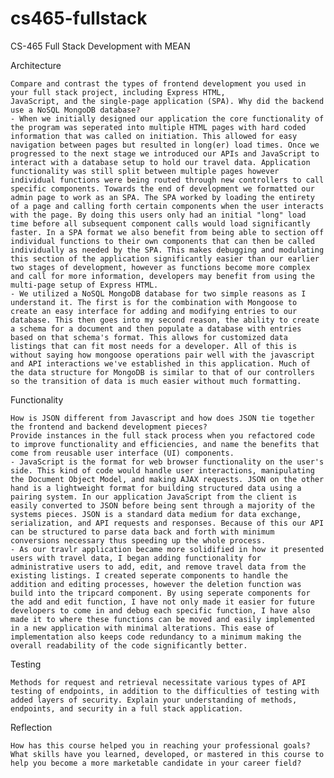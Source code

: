 # cs465-fullstack
CS-465 Full Stack Development with MEAN

Architecture

    Compare and contrast the types of frontend development you used in your full stack project, including Express HTML, 
    JavaScript, and the single-page application (SPA). Why did the backend use a NoSQL MongoDB database?
    - When we initially designed our application the core functionality of the program was seperated into multiple HTML pages with hard coded information that was called on initiation. This allowed for easy navigation between pages but resulted in long(er) load times. Once we progressed to the next stage we introduced our APIs and JavaScript to interact with a database setup to hold our travel data. Application functionality was still split between multiple pages however individual functions were being routed through new controllers to call specific components. Towards the end of development we formatted our admin page to work as an SPA. The SPA worked by loading the entirety of a page and calling forth certain components when the user interacts with the page. By doing this users only had an initial "long" load time before all subsequent component calls would load significantly faster. In a SPA format we also benefit from being able to section off individual functions to their own components that can then be called individually as needed by the SPA. This makes debugging and modulating this section of the application significantly easier than our earlier two stages of development, however as functions become more complex and call for more information, developers may benefit from using the multi-page setup of Express HTML.
    - We utilized a NoSQL MongoDB database for two simple reasons as I understand it. The first is for the combination with Mongoose to create an easy interface for adding and modifying entries to our database. This then goes into my second reason, the ability to create a schema for a document and then populate a database with entries based on that schema's format. This allows for customized data listings that can fit most needs for a developer. All of this is without saying how mongoose operations pair well with the javascript and API interactions we've established in this application. Much of the data structure for MongoDB is similar to that of our controllers so the transition of data is much easier without much formatting.

Functionality

    How is JSON different from Javascript and how does JSON tie together the frontend and backend development pieces?
    Provide instances in the full stack process when you refactored code to improve functionality and efficiencies, and name the benefits that come from reusable user interface (UI) components.
    - JavaScript is the format for web browser functionality on the user's side. This kind of code would handle user interactions, manipulating the Document Object Model, and making AJAX requests. JSON on the other hand is a lightweight format for building structured data using a pairing system. In our application JavaScript from the client is easily converted to JSON before being sent through a majority of the systems pieces. JSON is a standard data medium for data exchange, serialization, and API requests and responses. Because of this our API can be structured to parse data back and forth with minimum conversions necessary thus speeding up the whole process.
    - As our travlr application became more solidified in how it presented users with travel data, I began adding functionality for administrative users to add, edit, and remove travel data from the existing listings. I created seperate components to handle the addition and editing processes, however the deletion function was build into the tripcard component. By using seperate components for the add and edit function, I have not only made it easier for future developers to come in and debug each specific function, I have also made it to where these functions can be moved and easily implemented in a new application with minimal alterations. This ease of implementation also keeps code redundancy to a minimum making the overall readability of the code significantly better.

Testing

    Methods for request and retrieval necessitate various types of API testing of endpoints, in addition to the difficulties of testing with added layers of security. Explain your understanding of methods, endpoints, and security in a full stack application.

Reflection

    How has this course helped you in reaching your professional goals? What skills have you learned, developed, or mastered in this course to help you become a more marketable candidate in your career field?
